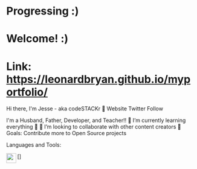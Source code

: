 # Progressing :)
# Welcome! :)
# Link: https://leonardbryan.github.io/myportfolio/

Hi there, I'm Jesse - aka codeSTACKr 👋
Website Twitter Follow

I'm a Husband, Father, Developer, and Teacher!!
🌱 I’m currently learning everything 🤣
👯 I’m looking to collaborate with other content creators
🥅 Goals: Contribute more to Open Source projects

Languages and Tools:

[<img align="left" width="26px" src="https://code.visualstudio.com/assets/images/code-stable.png" />]
